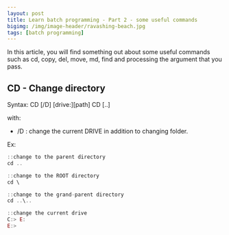 ```yaml
---
layout: post
title: Learn batch programming - Part 2 - some useful commands
bigimg: /img/image-header/ravashing-beach.jpg
tags: [batch programming]
---
```


In this article, you will find something out about some useful commands such as cd, copy, del, move, md, find and processing the argument that you pass.

## CD - Change directory

Syntax: 
    CD [/D] [drive:][path]
    CD [..]

with: 
  - /D : change the current DRIVE in addition to changing folder. 

Ex: 

```Javascript
::change to the parent directory
cd ..

::change to the ROOT directory
cd \

::change to the grand-parent directory
cd ..\..

::change the current drive
C:> E:
E:>
```


## 